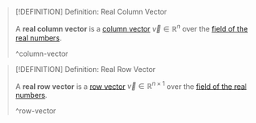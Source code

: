 >[!DEFINITION] Definition: Real Column Vector
>
>A **real column vector** is a [column vector](../Column%20Vector.md) $\vec{v} \in \mathbb{R}^n$ over the [field of the real numbers](../../../../Fields/The%20Real%20Numbers/The%20Real%20Numbers.md).
>
>^column-vector
>

>[!DEFINITION] Definition: Real Row Vector
>
>A **real row vector** is a [row vector](../Row%20Vector.md) $\vec{v} \in \mathbb{R}^{n \times 1}$ over the [field of the real numbers](../../../../Fields/The%20Real%20Numbers/The%20Real%20Numbers.md).
>
>^row-vector
>